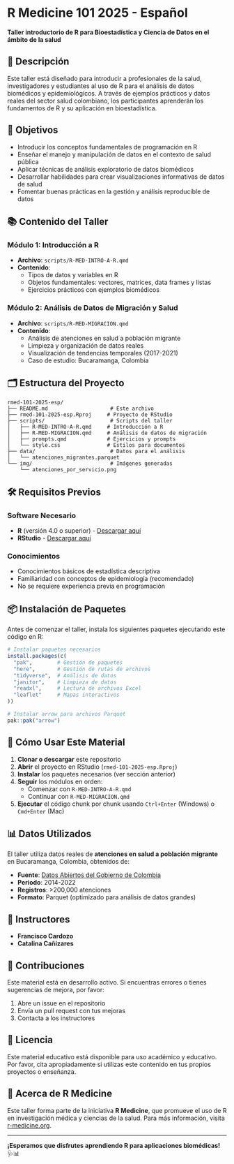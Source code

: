 # R Medicine 101 2025 - Español

**Taller introductorio de R para Bioestadística y Ciencia de Datos en el ámbito de la salud**

## 📖 Descripción

Este taller está diseñado para introducir a profesionales de la salud, investigadores y estudiantes al uso de R para el análisis de datos biomédicos y epidemiológicos. A través de ejemplos prácticos y datos reales del sector salud colombiano, los participantes aprenderán los fundamentos de R y su aplicación en bioestadística.

## 🎯 Objetivos

- Introducir los conceptos fundamentales de programación en R
- Enseñar el manejo y manipulación de datos en el contexto de salud pública
- Aplicar técnicas de análisis exploratorio de datos biomédicos
- Desarrollar habilidades para crear visualizaciones informativas de datos de salud
- Fomentar buenas prácticas en la gestión y análisis reproducible de datos

## 📚 Contenido del Taller

### Módulo 1: Introducción a R
- **Archivo**: `scripts/R-MED-INTRO-A-R.qmd`
- **Contenido**:
  - Tipos de datos y variables en R
  - Objetos fundamentales: vectores, matrices, data frames y listas
  - Ejercicios prácticos con ejemplos biomédicos

### Módulo 2: Análisis de Datos de Migración y Salud
- **Archivo**: `scripts/R-MED-MIGRACION.qmd`
- **Contenido**:
  - Análisis de atenciones en salud a población migrante
  - Limpieza y organización de datos reales
  - Visualización de tendencias temporales (2017-2021)
  - Caso de estudio: Bucaramanga, Colombia

## 🗂️ Estructura del Proyecto

```
rmed-101-2025-esp/
├── README.md                    # Este archivo
├── rmed-101-2025-esp.Rproj     # Proyecto de RStudio
├── scripts/                     # Scripts del taller
│   ├── R-MED-INTRO-A-R.qmd     # Introducción a R
│   ├── R-MED-MIGRACION.qmd     # Análisis de datos de migración
│   ├── prompts.qmd             # Ejercicios y prompts
│   └── style.css               # Estilos para documentos
├── data/                        # Datos para el análisis
│   └── atenciones_migrantes.parquet
└── img/                         # Imágenes generadas
    └── atenciones_por_servicio.png
```

## 🛠️ Requisitos Previos

### Software Necesario
- **R** (versión 4.0 o superior) - [Descargar aquí](https://cran.r-project.org/)
- **RStudio** - [Descargar aquí](https://posit.co/download/rstudio-desktop/)

### Conocimientos
- Conocimientos básicos de estadística descriptiva
- Familiaridad con conceptos de epidemiología (recomendado)
- No se requiere experiencia previa en programación

## 📦 Instalación de Paquetes

Antes de comenzar el taller, instala los siguientes paquetes ejecutando este código en R:

```r
# Instalar paquetes necesarios
install.packages(c(
  "pak",        # Gestión de paquetes
  "here",       # Gestión de rutas de archivos
  "tidyverse",  # Análisis de datos
  "janitor",    # Limpieza de datos
  "readxl",     # Lectura de archivos Excel
  "leaflet"     # Mapas interactivos
))

# Instalar arrow para archivos Parquet
pak::pak("arrow")
```

## 🚀 Cómo Usar Este Material

1. **Clonar o descargar** este repositorio
2. **Abrir** el proyecto en RStudio (`rmed-101-2025-esp.Rproj`)
3. **Instalar** los paquetes necesarios (ver sección anterior)
4. **Seguir** los módulos en orden:
   - Comenzar con `R-MED-INTRO-A-R.qmd`
   - Continuar con `R-MED-MIGRACION.qmd`
5. **Ejecutar** el código chunk por chunk usando `Ctrl+Enter` (Windows) o `Cmd+Enter` (Mac)

## 📊 Datos Utilizados

El taller utiliza datos reales de **atenciones en salud a población migrante** en Bucaramanga, Colombia, obtenidos de:
- **Fuente**: [Datos Abiertos del Gobierno de Colombia](https://www.datos.gov.co/Salud-y-Protecci-n-Social/Atenciones-en-Salud-a-Poblaci-n-Migrante/xbwb-yz9d/about_data)
- **Periodo**: 2014-2022
- **Registros**: >200,000 atenciones
- **Formato**: Parquet (optimizado para análisis de datos grandes)

## 👥 Instructores

- **Francisco Cardozo**
- **Catalina Cañizares**

## 🤝 Contribuciones

Este material está en desarrollo activo. Si encuentras errores o tienes sugerencias de mejora, por favor:
1. Abre un issue en el repositorio
2. Envía un pull request con tus mejoras
3. Contacta a los instructores

## 📄 Licencia

Este material educativo está disponible para uso académico y educativo. Por favor, cita apropiadamente si utilizas este contenido en tus propios proyectos o enseñanza.

## 🏥 Acerca de R Medicine

Este taller forma parte de la iniciativa **R Medicine**, que promueve el uso de R en investigación médica y ciencias de la salud. Para más información, visita [r-medicine.org](https://r-medicine.org/).

---

**¡Esperamos que disfrutes aprendiendo R para aplicaciones biomédicas!** 🩺📊
